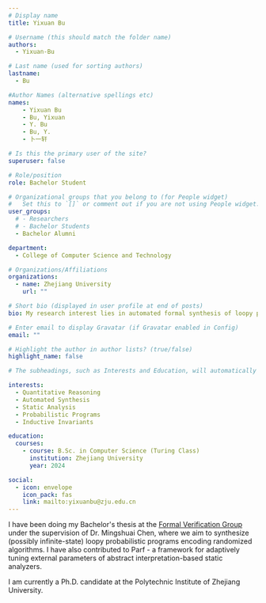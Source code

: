 ```yaml
---
# Display name
title: Yixuan Bu

# Username (this should match the folder name)
authors:
  - Yixuan-Bu

# Last name (used for sorting authors)
lastname:
  - Bu

#Author Names (alternative spellings etc)
names:
    - Yixuan Bu
    - Bu, Yixuan
    - Y. Bu
    - Bu, Y.
    - 卜一轩

# Is this the primary user of the site?
superuser: false

# Role/position
role: Bachelor Student

# Organizational groups that you belong to (for People widget)
#   Set this to `[]` or comment out if you are not using People widget.
user_groups:
  # - Researchers
  # - Bachelor Students
  - Bachelor Alumni

department:
  - College of Computer Science and Technology

# Organizations/Affiliations
organizations:
  - name: Zhejiang University
    url: ""

# Short bio (displayed in user profile at end of posts)
bio: My research interest lies in automated formal synthesis of loopy probabilistic programs.

# Enter email to display Gravatar (if Gravatar enabled in Config)
email: ""

# Highlight the author in author lists? (true/false)
highlight_name: false

# The subheadings, such as Interests and Education, will automatically translate depending on the language chosen in `config.yaml`. To customize the subheading text, see the Language page in the docs.

interests:
  - Quantitative Reasoning
  - Automated Synthesis
  - Static Analysis
  - Probabilistic Programs
  - Inductive Invariants

education:
  courses:
    - course: B.Sc. in Computer Science (Turing Class)
      institution: Zhejiang University
      year: 2024

social:
  - icon: envelope
    icon_pack: fas
    link: mailto:yixuanbu@zju.edu.cn
---
```


I have been doing my Bachelor's thesis at the [Formal Verification Group](/) under the supervision of Dr. Mingshuai Chen, where we aim to synthesize (possibly infinite-state) loopy probabilistic programs encoding randomized algorithms. I have also contributed to Parf - a framework for adaptively tuning external parameters of abstract interpretation-based static analyzers.

I am currently a Ph.D. candidate at the Polytechnic Institute of Zhejiang University.
